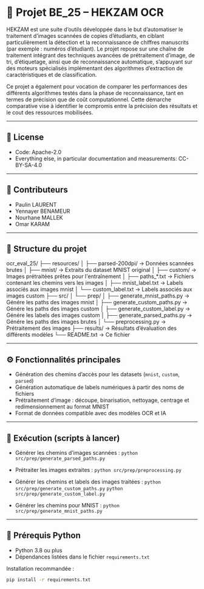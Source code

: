 # 🧠 Projet BE_25 – HEKZAM OCR

HEKZAM est une suite d’outils développée dans le but d’automatiser le traitement d’images scannées de copies d’étudiants, en ciblant particulièrement la détection et la reconnaissance de chiffres manuscrits (par exemple : numéros d’étudiant). Le projet repose sur une chaîne de traitement intégrant des techniques avancées de prétraitement d’image, de tri, d’étiquetage, ainsi que de reconnaissance automatique, s’appuyant sur des moteurs spécialisés implémentant des algorithmes d’extraction de caractéristiques et de classification.

Ce projet a également pour vocation de comparer les performances des différents algorithmes testés dans la phase de reconnaissance, tant en termes de précision que de coût computationnel. Cette démarche comparative vise à identifier le compromis entre la précision des résultats et le cout des ressources mobilisées.

---

## 📜 License

- Code: Apache-2.0
- Everything else, in particular documentation and measurements: CC-BY-SA-4.0

---

## 👥 Contributeurs

- Paulin LAURENT
- Yennayer BENAMEUR
- Nourhane MALLEK
- Omar KARAM

---

## 📁 Structure du projet

ocr_eval_25/
├── resources/
│   ├── parsed-200dpi/       → Données scannées brutes
│   ├── mnist/               → Extraits du dataset MNIST original
│   ├── custom/              → Images prétraitées prêtes pour l'entraînement
│   ├── paths_*.txt          → Fichiers contenant les chemins vers les images
│   ├── mnist_label.txt      → Labels associés aux images mnist
│   └── custom_label.txt     → Labels associés aux images custom
├── src/
│   └── prep/
│       ├── generate_mnist_paths.py   → Génére les paths des images mnist
│       ├── generate_custom_paths.py  → Génére les paths des images custom
│       ├── generate_custom_label.py  → Génére les labels des images custom
│       ├── generate_parsed_paths.py  → Génére les paths des images brutes
│       └── preprocessing.py          → Prétraitement des images
├── results/                 → Résultats d’évaluation des différents modèles
└── README.txt               → Ce fichier

---

## ⚙️ Fonctionnalités principales

- Génération des chemins d’accès pour les datasets (`mnist`, `custom`, `parsed`)
- Génération automatique de labels numériques à partir des noms de fichiers
- Prétraitement d’image : découpe, binarisation, nettoyage, centrage et redimensionnement au format MNIST
- Format de données compatible avec des modèles OCR et IA

---

## 🚀 Exécution (scripts à lancer)

* Générer les chemins d’images scannées :
   `python src/prep/generate_parsed_paths.py`

* Prétraiter les images extraites :
   `python src/prep/preprocessing.py`

* Générer les chemins et labels des images traitées :
   `python src/prep/generate_custom_paths.py`
   `python src/prep/generate_custom_label.py`

* Générer les chemins pour MNIST :
   `python src/prep/generate_mnist_paths.py`

---

## 🧩 Prérequis Python

- Python 3.8 ou plus
- Dépendances listées dans le fichier `requirements.txt`

Installation recommandée :
```bash
pip install -r requirements.txt
```
